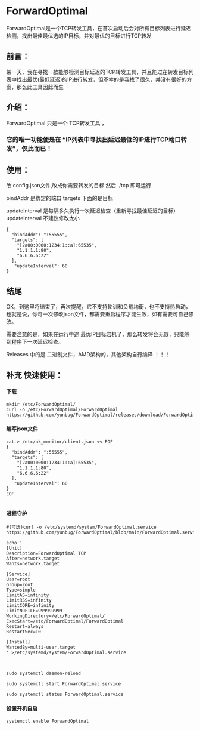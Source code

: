 # ForwardOptimal
ForwardOptimal是一个TCP转发工具，在首次启动后会对所有目标列表进行延迟检测，找出最佳最优选的IP目标，并对最优的目标进行TCP转发


## 前言：
   某一天，我在寻找一款能够检测目标延迟的TCP转发工具，并且能过在转发目标列表中找出最优(最低延迟)的IP进行转发，但不幸的是我找了很久，并没有很好的方案，那么此工具因此而生



## 介绍：
   ForwardOptimal 只是一个 TCP转发工具 ，
   ### 它的唯一功能便是在 “IP列表中寻找出延迟最低的IP进行TCP端口转发”，仅此而已！
   





## 使用：

改 config.json文件,改成你需要转发的目标
然后 ./tcp 即可运行

bindAddr 是绑定的端口
targets 下面的是目标

updateInterval 是每隔多久执行一次延迟检查（重新寻找最佳延迟的目标）
updateInterval 不建议修改太小

```
{
  "bindAddr": ":55555",
  "targets": [
    "[2a00:0000:1234:1::a]:65535",
    "1.1.1.1:80",
    "6.6.6.6:22"
  ],
   "updateInterval": 60
}
```



## 结尾
OK，到这里将结束了，再次提醒，它不支持轮训和负载均衡，也不支持热启动，也就是说，你每一次修改json文件，都需要重启程序才能生效，如有需要可自己修改。

需要注意的是，如果在运行中途 最优IP目标宕机了，那么转发将会无效，只能等到程序下一次延迟检查。

Releases 中的是 二进制文件，AMD架构的，其他架构自行编译
！！！




## 补充 快速使用：

#### 下载

```
mkdir /etc/ForwardOptimal/
curl -o /etc/ForwardOptimal/ForwardOptimal https://github.com/yunbug/ForwardOptimal/releases/download/ForwardOptimal/ForwardOptimal

```
#### 编写json文件
```
cat > /etc/ak_monitor/client.json << EOF
{
  "bindAddr": ":55555",
  "targets": [
    "[2a00:0000:1234:1::a]:65535",
    "1.1.1.1:80",
    "6.6.6.6:22"
  ],
   "updateInterval": 60
} 
EOF


```


#### 进程守护

```
#(可选)curl -o /etc/systemd/system/ForwardOptimal.service https://github.com/yunbug/ForwardOptimal/blob/main/ForwardOptimal.service

echo ' 
[Unit]
Description=ForwardOptimal TCP
After=network.target
Wants=network.target

[Service]
User=root
Group=root
Type=simple
LimitAS=infinity
LimitRSS=infinity
LimitCORE=infinity
LimitNOFILE=999999999
WorkingDirectory=/etc/ForwardOptimal/
ExecStart=/etc/ForwardOptimal/ForwardOptimal
Restart=always
RestartSec=10

[Install]
WantedBy=multi-user.target
' >/etc/systemd/system/ForwardOptimal.service



sudo systemctl daemon-reload

sudo systemctl start ForwardOptimal.service

sudo systemctl status ForwardOptimal.service
```


#### 设置开机自启
```
systemctl enable ForwardOptimal

```
